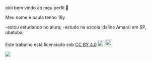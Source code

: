 oioi bem vindo ao meu perfil 🤞

Meu nome è paula
tenho 16y

-estou estudando no alura;
-estudo na escola idalina Amaral em SP, ubatuba;


<p xmlns:cc="http://creativecommons.org/ns#" >Este trabalho está licenciado sob <a href="https://creativecommons.org/licenses/by/4.0/?ref=chooser-v1" target="_blank" rel="license noopener noreferrer" style="display:inline-block;">CC BY 4.0<img style="height:22px!important;margin-left:3px;vertical-align:text-bottom ;" src="https://mirrors.creativecommons.org/presskit/icons/cc.svg?ref=chooser-v1" alt=""><img style="height:22px!important;margin-left:3px;vertical -align:texto inferior;" src="https://mirrors.creativecommons.org/presskit/icons/by.svg?ref=chooser-v1" alt=""></a></p>




![](https://media1.tenor.com/m/0YwbxuODRR4AAAAC/harley-quinn.gif)
